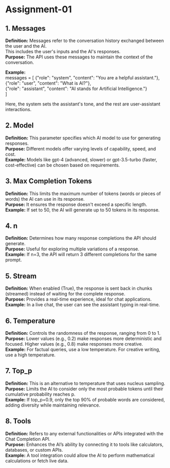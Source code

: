 # Assignment-01

## 1. Messages

**Definition:**  Messages refer to the conversation history exchanged between the user and the AI. \
This includes the user's inputs and the AI's responses.\
**Purpose:** The API uses these messages to maintain the context of the conversation.

**Example:**\
    messages = [
    {"role": "system", "content": "You are a helpful assistant."}, \
    {"role": "user", "content": "What is AI?"},\
    {"role": "assistant", "content": "AI stands for Artificial Intelligence."}\
]

Here, the system sets the assistant's tone, and the rest are user-assistant interactions.

## 2. Model
 
**Definition:**  This parameter specifies which AI model to use for generating responses.\
**Purpose:**  Different models offer varying levels of capability, speed, and cost.\
**Example:**  Models like gpt-4 (advanced, slower) or gpt-3.5-turbo (faster, cost-effective) can be chosen based on requirements.

## 3. Max Completion Tokens

**Definition:**  This limits the maximum number of tokens (words or pieces of words) the AI can use in its response.\
**Purpose:**  It ensures the response doesn't exceed a specific length.\
**Example:**  If set to 50, the AI will generate up to 50 tokens in its response.

## 4. n

**Definition:**  Determines how many response completions the API should generate.\
**Purpose:**  Useful for exploring multiple variations of a response.\
**Example:**  If n=3, the API will return 3 different completions for the same prompt.

## 5. Stream

**Definition:**  When enabled (True), the response is sent back in chunks (streamed) instead of waiting for the complete response.\
**Purpose:**  Provides a real-time experience, ideal for chat applications.\
**Example:**  In a live chat, the user can see the assistant typing in real-time.

## 6. Temperature

**Definition:** Controls the randomness of the response, ranging from 0 to 1.\
**Purpose:**
Lower values (e.g., 0.2) make responses more deterministic and focused.
Higher values (e.g., 0.8) make responses more creative.\
**Example:** For factual queries, use a low temperature. For creative writing, use a high temperature.


## 7. Top_p

**Definition:**  This is an alternative to temperature that uses nucleus sampling.\
**Purpose:**  Limits the AI to consider only the most probable tokens until their cumulative probability reaches p.\
**Example:**  If top_p=0.9, only the top 90% of probable words are considered, adding diversity while maintaining relevance.


## 8. Tools

**Definition:**  Refers to any external functionalities or APIs integrated with the Chat Completion API.\
**Purpose:**  Enhances the AI’s ability by connecting it to tools like calculators, databases, or custom APIs.\
**Example:**  A tool integration could allow the AI to perform mathematical calculations or fetch live data.

